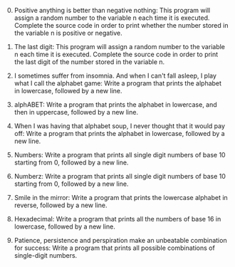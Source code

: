 0. Positive anything is better than negative nothing:
This program will assign a random number to the variable n each time it is executed. Complete the source code in order to print whether the number stored in the variable n is positive or negative.

1. The last digit:
This program will assign a random number to the variable n each time it is executed. Complete the source code in order to print the last digit of the number stored in the variable n.

2. I sometimes suffer from insomnia. And when I can't fall asleep, I play what I call the alphabet game:
Write a program that prints the alphabet in lowercase, followed by a new line.

3. alphABET:
Write a program that prints the alphabet in lowercase, and then in uppercase, followed by a new line.

4. When I was having that alphabet soup, I never thought that it would pay off:
Write a program that prints the alphabet in lowercase, followed by a new line.

5. Numbers:
Write a program that prints all single digit numbers of base 10 starting from 0, followed by a new line.

6. Numberz:
Write a program that prints all single digit numbers of base 10 starting from 0, followed by a new line.

7. Smile in the mirror:
Write a program that prints the lowercase alphabet in reverse, followed by a new line.

8. Hexadecimal:
Write a program that prints all the numbers of base 16 in lowercase, followed by a new line.

9. Patience, persistence and perspiration make an unbeatable combination for success:
Write a program that prints all possible combinations of single-digit numbers.
